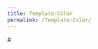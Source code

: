 ```yaml
---
title: Template:Color
permalink: /Template:Color/
---
```


<span style="color:#{{{color|{{{1|inherit}}}}}};">\#</span><noinclude> </noinclude>